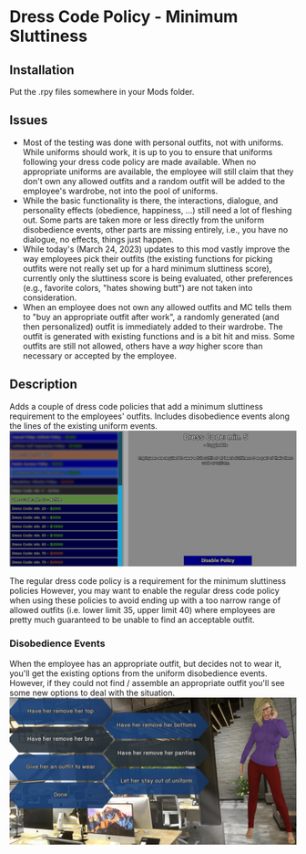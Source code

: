 # Dress Code Policy - Minimum Sluttiness

## Installation

Put the .rpy files somewhere in your Mods folder.




## Issues

- Most of the testing was done with personal outfits, not with uniforms. While uniforms should work, it is up to you to ensure that uniforms following your dress code policy are made available. When no appropriate uniforms are available, the employee will still claim that they don't own any allowed outfits and a random outfit will be added to the employee's wardrobe, not into the pool of uniforms.
- While the basic functionality is there, the interactions, dialogue, and personality effects (obedience, happiness, ...) still need a lot of fleshing out. Some parts are taken more or less directly from the uniform disobedience events, other parts are missing entirely, i.e., you have no dialogue, no effects, things just happen.
- While today's (March 24, 2023) updates to this mod vastly improve the way employees pick their outfits (the existing functions for picking outfits were not really set up for a hard minimum sluttiness score), currently only the sluttiness score is being evaluated, other preferences (e.g., favorite colors, "hates showing butt") are not taken into consideration.
- When an employee does not own any allowed outfits and MC tells them to "buy an appropriate outfit after work", a randomly generated (and then personalized) outfit is immediately added to their wardrobe. The outfit is generated with existing functions and is a bit hit and miss. Some outfits are still not allowed, others have a *way* higher score than necessary or accepted by the employee.




## Description

Adds a couple of dress code policies that add a minimum sluttiness requirement to the employees' outfits. Includes disobedience events along the lines of the existing uniform events.  
![](README/LR2-DressCodePolicy-Policies.png)

The regular dress code policy is a requirement for the minimum sluttiness policies However, you may want to enable the regular dress code policy when using these policies to avoid ending up with a too narrow range of allowed outfits (i.e. lower limit 35, upper limit 40) where employees are pretty much guaranteed to be unable to find an acceptable outfit.




### Disobedience Events

When the employee has an appropriate outfit, but decides not to wear it, you'll get the existing options from the uniform disobedience events. However, if they could not find / assemble an appropriate outfit you'll see some new options to deal with the situation.  
![](README/LR2-DressCodePoicy-Disobedience.png)